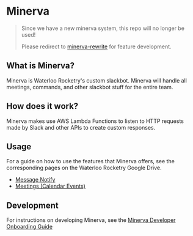 # Minerva

> Since we have a new minerva system, this repo will no longer be used!
> 
> Please redirect to [minerva-rewrite](https://github.com/waterloo-rocketry/minerva-rewrite) for feature development.

## What is Minerva?

Minerva is Waterloo Rocketry's custom slackbot. Minerva will handle all meetings, commands, and other slackbot stuff for the entire team.

## How does it work?

Minerva makes use AWS Lambda Functions to listen to HTTP requests made by Slack and other APIs to create custom responses.

## Usage
For a guide on how to use the features that Minerva offers, see the corresponding pages on the Waterloo Rocketry Google Drive.
-   [Message Notify](https://docs.google.com/document/d/1SVYJ1_Dcfst4kKr3UtOP4FXTVTKIZtTZgvgJbFYwpfY/edit)
-   [Meetings (Calendar Events)](https://docs.google.com/document/d/1eTlkaSzbOxYZNF7DgMHSKjJdzi66YL06Kh3weHBROuQ/edit)

## Development
For instructions on developing Minerva, see the [Minerva Developer Onboarding Guide](https://docs.google.com/document/d/1Ln9ldKIFPOmMxLfW3iFzAfW-HCECqbwqHC7oJxRYEqo/edit)
